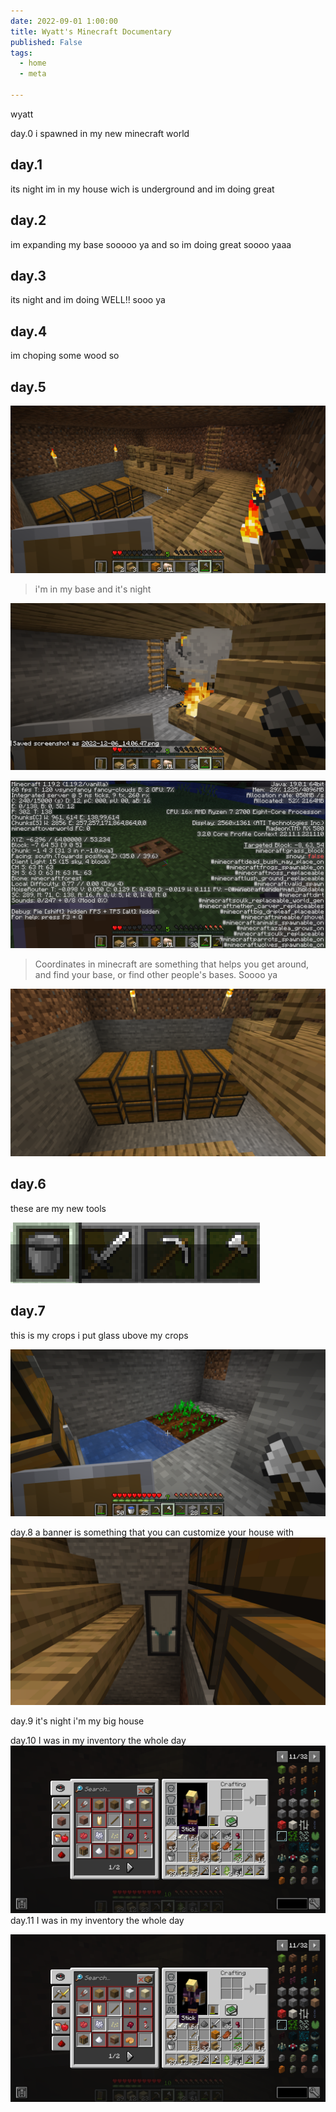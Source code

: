```yaml
---
date: 2022-09-01 1:00:00
title: Wyatt's Minecraft Documentary
published: False
tags:
  - home
  - meta

---
```


wyatt

day.0 i spawned in my new minecraft world



## day.1

its night im in my house wich is underground and im doing great

## day.2

im expanding my base sooooo ya and so im doing great soooo yaaa

## day.3

its night and im doing WELL!! sooo ya



## day.4

im choping some wood so 
## day.5 

![](/my-base.png)

> i'm in my base and it's night

![](/my-base-2.png)

![](/my-coords.png)

> Coordinates in minecraft are something that helps you get around, and find your base, or find other people's bases.  Soooo ya

![](/my-storage.png)



## day.6
these are my new tools

![](/Capture.PNG)


## day.7
this is my crops i put glass ubove my crops

![](/my-crops.png)

day.8
a banner is something that you can customize your house with 
![](/banner.png)

day.9
it's night i'm my big house

day.10
I was in my inventory the whole day
![](/my.png)
day.11
I was in my inventory the whole day

![](/my.png)